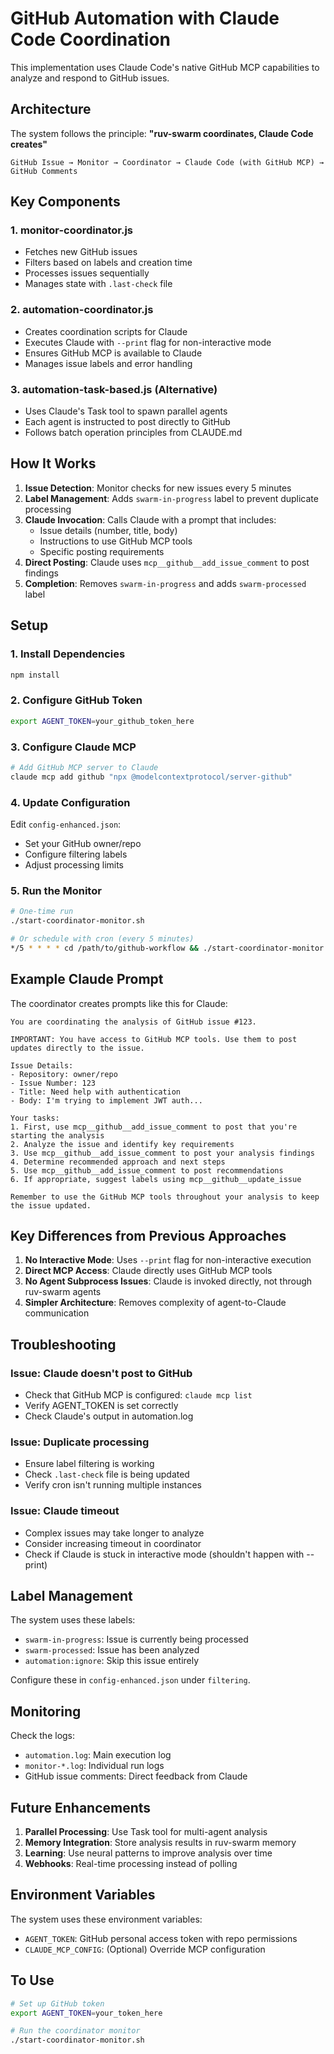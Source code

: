 # GitHub Automation with Claude Code Coordination

This implementation uses Claude Code's native GitHub MCP capabilities to analyze and respond to GitHub issues.

## Architecture

The system follows the principle: **"ruv-swarm coordinates, Claude Code creates"**

```
GitHub Issue → Monitor → Coordinator → Claude Code (with GitHub MCP) → GitHub Comments
```

## Key Components

### 1. **monitor-coordinator.js**
- Fetches new GitHub issues
- Filters based on labels and creation time
- Processes issues sequentially
- Manages state with `.last-check` file

### 2. **automation-coordinator.js**
- Creates coordination scripts for Claude
- Executes Claude with `--print` flag for non-interactive mode
- Ensures GitHub MCP is available to Claude
- Manages issue labels and error handling

### 3. **automation-task-based.js** (Alternative)
- Uses Claude's Task tool to spawn parallel agents
- Each agent is instructed to post directly to GitHub
- Follows batch operation principles from CLAUDE.md

## How It Works

1. **Issue Detection**: Monitor checks for new issues every 5 minutes
2. **Label Management**: Adds `swarm-in-progress` label to prevent duplicate processing
3. **Claude Invocation**: Calls Claude with a prompt that includes:
   - Issue details (number, title, body)
   - Instructions to use GitHub MCP tools
   - Specific posting requirements
4. **Direct Posting**: Claude uses `mcp__github__add_issue_comment` to post findings
5. **Completion**: Removes `swarm-in-progress` and adds `swarm-processed` label

## Setup

### 1. Install Dependencies
```bash
npm install
```

### 2. Configure GitHub Token
```bash
export AGENT_TOKEN=your_github_token_here
```

### 3. Configure Claude MCP
```bash
# Add GitHub MCP server to Claude
claude mcp add github "npx @modelcontextprotocol/server-github"
```

### 4. Update Configuration
Edit `config-enhanced.json`:
- Set your GitHub owner/repo
- Configure filtering labels
- Adjust processing limits

### 5. Run the Monitor
```bash
# One-time run
./start-coordinator-monitor.sh

# Or schedule with cron (every 5 minutes)
*/5 * * * * cd /path/to/github-workflow && ./start-coordinator-monitor.sh >> automation.log 2>&1
```

## Example Claude Prompt

The coordinator creates prompts like this for Claude:

```
You are coordinating the analysis of GitHub issue #123.

IMPORTANT: You have access to GitHub MCP tools. Use them to post updates directly to the issue.

Issue Details:
- Repository: owner/repo
- Issue Number: 123
- Title: Need help with authentication
- Body: I'm trying to implement JWT auth...

Your tasks:
1. First, use mcp__github__add_issue_comment to post that you're starting the analysis
2. Analyze the issue and identify key requirements
3. Use mcp__github__add_issue_comment to post your analysis findings
4. Determine recommended approach and next steps
5. Use mcp__github__add_issue_comment to post recommendations
6. If appropriate, suggest labels using mcp__github__update_issue

Remember to use the GitHub MCP tools throughout your analysis to keep the issue updated.
```

## Key Differences from Previous Approaches

1. **No Interactive Mode**: Uses `--print` flag for non-interactive execution
2. **Direct MCP Access**: Claude directly uses GitHub MCP tools
3. **No Agent Subprocess Issues**: Claude is invoked directly, not through ruv-swarm agents
4. **Simpler Architecture**: Removes complexity of agent-to-Claude communication

## Troubleshooting

### Issue: Claude doesn't post to GitHub
- Check that GitHub MCP is configured: `claude mcp list`
- Verify AGENT_TOKEN is set correctly
- Check Claude's output in automation.log

### Issue: Duplicate processing
- Ensure label filtering is working
- Check `.last-check` file is being updated
- Verify cron isn't running multiple instances

### Issue: Claude timeout
- Complex issues may take longer to analyze
- Consider increasing timeout in coordinator
- Check if Claude is stuck in interactive mode (shouldn't happen with --print)

## Label Management

The system uses these labels:
- `swarm-in-progress`: Issue is currently being processed
- `swarm-processed`: Issue has been analyzed
- `automation:ignore`: Skip this issue entirely

Configure these in `config-enhanced.json` under `filtering`.

## Monitoring

Check the logs:
- `automation.log`: Main execution log
- `monitor-*.log`: Individual run logs
- GitHub issue comments: Direct feedback from Claude

## Future Enhancements

1. **Parallel Processing**: Use Task tool for multi-agent analysis
2. **Memory Integration**: Store analysis results in ruv-swarm memory
3. **Learning**: Use neural patterns to improve analysis over time
4. **Webhooks**: Real-time processing instead of polling

## Environment Variables

The system uses these environment variables:
- `AGENT_TOKEN`: GitHub personal access token with repo permissions
- `CLAUDE_MCP_CONFIG`: (Optional) Override MCP configuration

## To Use

```bash
# Set up GitHub token
export AGENT_TOKEN=your_token_here

# Run the coordinator monitor
./start-coordinator-monitor.sh
```